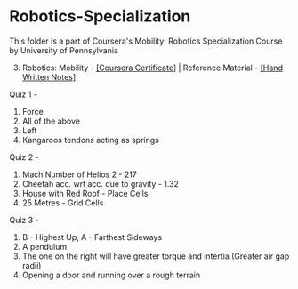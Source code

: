 # Robotics-Specialization

This folder is a part of Coursera's Mobility: Robotics Specialization Course by University of Pennsylvania 

3. Robotics: Mobility - [[Coursera Certificate]](https://www.coursera.org/account/accomplishments/certificate/UAX8MXTVTTYZ) | Reference Material - [[Hand Written Notes]](https://github.com/souvik0306/Robotics-Specialization/blob/main/Mobility/Mobility%20Hand%20Written%20Notes.pdf)

Quiz 1 -
1. Force
2. All of the above
3. Left
4. Kangaroos tendons acting as springs

Quiz 2 - 
1. Mach Number of Helios 2 - 217
2. Cheetah acc. wrt acc. due to gravity - 1.32
3. House with Red Roof - Place Cells
4. 25 Metres - Grid Cells

Quiz 3 - 
1. B - Highest Up, A - Farthest Sideways
2. A pendulum
3. The one on the right will have greater torque and intertia (Greater air gap radii)
4. Opening a door and running over a rough terrain
